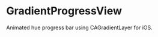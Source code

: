 GradientProgressView
====================

Animated hue progress bar using CAGradientLayer for iOS.
